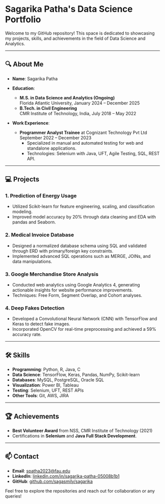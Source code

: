 
# Sagarika Patha's Data Science Portfolio

Welcome to my GitHub repository! This space is dedicated to showcasing my projects, skills, and achievements in the field of Data Science and Analytics.

---

## 🔍 About Me

- **Name**: Sagarika Patha  
- **Education**:  
  - **M.S. in Data Science and Analytics (Ongoing)**  
    Florida Atlantic University, January 2024 – December 2025  
  - **B.Tech. in Civil Engineering**  
    CMR Institute of Technology, India, July 2018 – May 2022  

- **Work Experience**:  
  - **Programmer Analyst Trainee** at Cognizant Technology Pvt Ltd  
    September 2022 – December 2023  
    - Specialized in manual and automated testing for web and standalone applications.  
    - Technologies: Selenium with Java, UFT, Agile Testing, SQL, REST API.

---

## 💻 Projects

### 1. **Prediction of Energy Usage**
   - Utilized Scikit-learn for feature engineering, scaling, and classification modeling.  
   - Improved model accuracy by 20% through data cleaning and EDA with pandas and Seaborn.

### 2. **Medical Invoice Database**
   - Designed a normalized database schema using SQL and validated through ERD with primary/foreign key constraints.  
   - Implemented advanced SQL operations such as MERGE, JOINs, and data manipulations.

### 3. **Google Merchandise Store Analysis**
   - Conducted web analytics using Google Analytics 4, generating actionable insights for website performance improvements.  
   - Techniques: Free Form, Segment Overlap, and Cohort analyses.

### 4. **Deep Fakes Detection**
   - Developed a Convolutional Neural Network (CNN) with TensorFlow and Keras to detect fake images.  
   - Incorporated OpenCV for real-time preprocessing and achieved a 59% accuracy rate.

---

## 🛠️ Skills

- **Programming**: Python, R, Java, C  
- **Data Science**: TensorFlow, Keras, Pandas, NumPy, Scikit-learn  
- **Databases**: MySQL, PostgreSQL, Oracle SQL  
- **Visualization**: Power BI, Tableau  
- **Testing**: Selenium, UFT, REST APIs  
- **Other Tools**: Git, AWS, JIRA  

---

## 🏆 Achievements

- **Best Volunteer Award** from NSS, CMR Institute of Technology (2021)  
- Certifications in **Selenium** and **Java Full Stack Development**.

---

## 📫 Contact

- **Email**: spatha2023@fau.edu  
- **LinkedIn**: [linkedin.com/in/sagarika-patha-05008b1b1](https://linkedin.com/in/sagarika-patha-05008b1b1)  
- **GitHub**: [github.com/sagasmily/sagarika](https://github.com/sagasmily/sagarika)  

Feel free to explore the repositories and reach out for collaboration or any queries!
